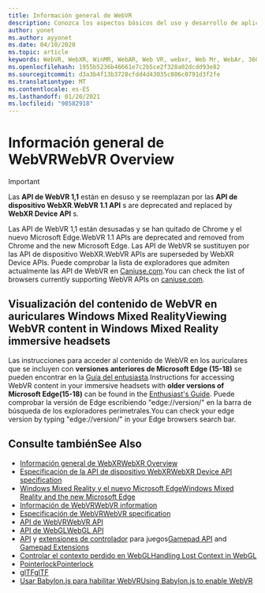 ```yaml
---
title: Información general de WebVR
description: Conozca los aspectos básicos del uso y desarrollo de aplicaciones de WebVR que se ejecutan en auriculares Windows Mixed Reality.
author: yonet
ms.author: ayyonet
ms.date: 04/10/2020
ms.topic: article
keywords: WebVR, WebXR, WinMR, WebAR, Web VR, webxr, Web Mr, WebAr, 360, 360 vídeo, 360 vídeos, 360 Photo, 360 photos, 360 Content, Web inmersivo, immersiveweb, IW
ms.openlocfilehash: 1955b5236b46661e7c2b5ce2f328a02dcdd93e82
ms.sourcegitcommit: d3a3b4f13b3728cfdd4d43035c806c0791d3f2fe
ms.translationtype: MT
ms.contentlocale: es-ES
ms.lasthandoff: 01/20/2021
ms.locfileid: "98582918"
---
```

# <a name="webvr-overview"></a><span data-ttu-id="90a2a-104">Información general de WebVR</span><span class="sxs-lookup"><span data-stu-id="90a2a-104">WebVR Overview</span></span>

> [!IMPORTANT]
> <span data-ttu-id="90a2a-105">Las **API de WebVR 1,1** están en desuso y se reemplazan por las **API de dispositivo WebXR**.</span><span class="sxs-lookup"><span data-stu-id="90a2a-105">**WebVR 1.1 API** s are deprecated and replaced by **WebXR Device API** s.</span></span>

<span data-ttu-id="90a2a-106">Las API de WebVR 1,1 están desusadas y se han quitado de Chrome y el nuevo Microsoft Edge.</span><span class="sxs-lookup"><span data-stu-id="90a2a-106">WebVR 1.1 APIs are deprecated and removed from Chrome and the new Microsoft Edge.</span></span> <span data-ttu-id="90a2a-107">Las API de WebVR se sustituyen por las API de dispositivo WebXR.</span><span class="sxs-lookup"><span data-stu-id="90a2a-107">WebVR APIs are superseded by WebXR Device APIs.</span></span> <span data-ttu-id="90a2a-108">Puede comprobar la lista de exploradores que admiten actualmente las API de WebVR en [Caniuse.com](https://caniuse.com/#search=webvr).</span><span class="sxs-lookup"><span data-stu-id="90a2a-108">You can check the list of browsers currently supporting WebVR APIs on [caniuse.com](https://caniuse.com/#search=webvr).</span></span>

## <a name="viewing-webvr-content-in-windows-mixed-reality-immersive-headsets"></a><span data-ttu-id="90a2a-109">Visualización del contenido de WebVR en auriculares Windows Mixed Reality</span><span class="sxs-lookup"><span data-stu-id="90a2a-109">Viewing WebVR content in Windows Mixed Reality immersive headsets</span></span>

<span data-ttu-id="90a2a-110">Las instrucciones para acceder al contenido de WebVR en los auriculares que se incluyen con **versiones anteriores de Microsoft Edge (15-18)** se pueden encontrar en la [Guía del entusiasta](/windows/mixed-reality/enthusiast-guide/webvr).</span><span class="sxs-lookup"><span data-stu-id="90a2a-110">Instructions for accessing WebVR content in your immersive headsets with **older versions of Microsoft Edge(15-18)** can be found in the [Enthusiast's Guide](/windows/mixed-reality/enthusiast-guide/webvr).</span></span> <span data-ttu-id="90a2a-111">Puede comprobar la versión de Edge escribiendo "edge://version/" en la barra de búsqueda de los exploradores perimetrales.</span><span class="sxs-lookup"><span data-stu-id="90a2a-111">You can check your edge version by typing "edge://version/" in your Edge browsers search bar.</span></span>

## <a name="see-also"></a><span data-ttu-id="90a2a-112">Consulte también</span><span class="sxs-lookup"><span data-stu-id="90a2a-112">See Also</span></span>

* [<span data-ttu-id="90a2a-113">Información general de WebXR</span><span class="sxs-lookup"><span data-stu-id="90a2a-113">WebXR Overview</span></span>](webxr-overview.md)
* [<span data-ttu-id="90a2a-114">Especificación de la API de dispositivo WebXR</span><span class="sxs-lookup"><span data-stu-id="90a2a-114">WebXR Device API specification</span></span>](https://immersive-web.github.io/webxr/)
* [<span data-ttu-id="90a2a-115">Windows Mixed Reality y el nuevo Microsoft Edge</span><span class="sxs-lookup"><span data-stu-id="90a2a-115">Windows Mixed Reality and the new Microsoft Edge</span></span>](/windows/mixed-reality/new-microsoft-edge)
* [<span data-ttu-id="90a2a-116">Información de WebVR</span><span class="sxs-lookup"><span data-stu-id="90a2a-116">WebVR information</span></span>](https://webvr.info)
* [<span data-ttu-id="90a2a-117">Especificación de WebVR</span><span class="sxs-lookup"><span data-stu-id="90a2a-117">WebVR specification</span></span>](https://w3c.github.io/webvr/)
* <span data-ttu-id="90a2a-118">[API de WebVR](/previous-versions//mt806281(v=vs.85))</span><span class="sxs-lookup"><span data-stu-id="90a2a-118">[WebVR API](/previous-versions//mt806281(v=vs.85))</span></span>
* <span data-ttu-id="90a2a-119">[API de WebGL](/previous-versions/windows/internet-explorer/ie-developer/dev-guides/bg182648(v=vs.85))</span><span class="sxs-lookup"><span data-stu-id="90a2a-119">[WebGL API](/previous-versions/windows/internet-explorer/ie-developer/dev-guides/bg182648(v=vs.85))</span></span>
* <span data-ttu-id="90a2a-120">[API](https://msdn.microsoft.com/library/dn743630(v=vs.85).aspx) y [extensiones de controlador](https://w3c.github.io/gamepad/extensions.html) para juegos</span><span class="sxs-lookup"><span data-stu-id="90a2a-120">[Gamepad API](https://msdn.microsoft.com/library/dn743630(v=vs.85).aspx) and [Gamepad Extensions](https://w3c.github.io/gamepad/extensions.html)</span></span>
* [<span data-ttu-id="90a2a-121">Controlar el contexto perdido en WebGL</span><span class="sxs-lookup"><span data-stu-id="90a2a-121">Handling Lost Context in WebGL</span></span>](https://www.khronos.org/webgl/wiki/HandlingContextLost)
* [<span data-ttu-id="90a2a-122">Pointerlock</span><span class="sxs-lookup"><span data-stu-id="90a2a-122">Pointerlock</span></span>](https://www.w3.org/TR/pointerlock/)
* [<span data-ttu-id="90a2a-123">glTF</span><span class="sxs-lookup"><span data-stu-id="90a2a-123">glTF</span></span>](https://www.khronos.org/gltf)
* [<span data-ttu-id="90a2a-124">Usar Babylon.js para habilitar WebVR</span><span class="sxs-lookup"><span data-stu-id="90a2a-124">Using Babylon.js to enable WebVR</span></span>](/windows/uwp/get-started/adding-webvr-to-a-babylonjs-game)